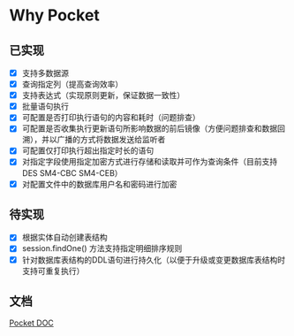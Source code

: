 # Why Pocket
## 已实现
- [x] 支持多数据源 
- [x] 查询指定列（提高查询效率） 
- [x] 支持表达式（实现原则更新，保证数据一致性） 
- [x] 批量语句执行
- [x] 可配置是否打印执行语句的内容和耗时（问题排查） 
- [x] 可配置是否收集执行更新语句所影响数据的前后镜像（方便问题排查和数据回溯），并以广播的方式将数据发送给监听者
- [x] 可配置仅打印执行超出指定时长的语句
- [x] 对指定字段使用指定加密方式进行存储和读取并可作为查询条件（目前支持 DES SM4-CBC SM4-CEB）
- [x] 对配置文件中的数据库用户名和密码进行加密
## 待实现
- [x] 根据实体自动创建表结构
- [x] session.findOne() 方法支持指定明细排序规则
- [x] 针对数据库表结构的DDL语句进行持久化（以便于升级或变更数据库表结构时支持可重复执行）

## 文档
[Pocket DOC](pages/pocket_why)